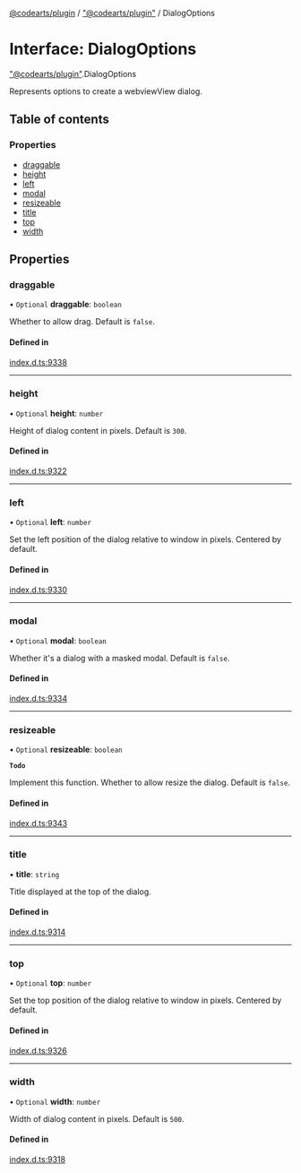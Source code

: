 [@codearts/plugin](../README.md) / ["@codearts/plugin"](../modules/_codearts_plugin_.md) / DialogOptions

# Interface: DialogOptions

["@codearts/plugin"](../modules/_codearts_plugin_.md).DialogOptions

Represents options to create a webviewView dialog.

## Table of contents

### Properties

- [draggable](codearts_plugin_.DialogOptions.md#draggable)
- [height](codearts_plugin_.DialogOptions.md#height)
- [left](codearts_plugin_.DialogOptions.md#left)
- [modal](codearts_plugin_.DialogOptions.md#modal)
- [resizeable](codearts_plugin_.DialogOptions.md#resizeable)
- [title](codearts_plugin_.DialogOptions.md#title)
- [top](codearts_plugin_.DialogOptions.md#top)
- [width](codearts_plugin_.DialogOptions.md#width)

## Properties

### draggable

• `Optional` **draggable**: `boolean`

Whether to allow drag. Default is `false`.

#### Defined in

[index.d.ts:9338](https://github.com/huaweicloud/cloudide-plugin-api/blob/a055dd0/index.d.ts#L9338)

___

### height

• `Optional` **height**: `number`

Height of dialog content in pixels. Default is `300`.

#### Defined in

[index.d.ts:9322](https://github.com/huaweicloud/cloudide-plugin-api/blob/a055dd0/index.d.ts#L9322)

___

### left

• `Optional` **left**: `number`

Set the left position of the dialog relative to window in pixels. Centered by default.

#### Defined in

[index.d.ts:9330](https://github.com/huaweicloud/cloudide-plugin-api/blob/a055dd0/index.d.ts#L9330)

___

### modal

• `Optional` **modal**: `boolean`

Whether it's a dialog with a masked modal. Default is `false`.

#### Defined in

[index.d.ts:9334](https://github.com/huaweicloud/cloudide-plugin-api/blob/a055dd0/index.d.ts#L9334)

___

### resizeable

• `Optional` **resizeable**: `boolean`

**`Todo`**

Implement this function.
Whether to allow resize the dialog. Default is `false`.

#### Defined in

[index.d.ts:9343](https://github.com/huaweicloud/cloudide-plugin-api/blob/a055dd0/index.d.ts#L9343)

___

### title

• **title**: `string`

Title displayed at the top of the dialog.

#### Defined in

[index.d.ts:9314](https://github.com/huaweicloud/cloudide-plugin-api/blob/a055dd0/index.d.ts#L9314)

___

### top

• `Optional` **top**: `number`

Set the top position of the dialog relative to window in pixels. Centered by default.

#### Defined in

[index.d.ts:9326](https://github.com/huaweicloud/cloudide-plugin-api/blob/a055dd0/index.d.ts#L9326)

___

### width

• `Optional` **width**: `number`

Width of dialog content in pixels. Default is `500`.

#### Defined in

[index.d.ts:9318](https://github.com/huaweicloud/cloudide-plugin-api/blob/a055dd0/index.d.ts#L9318)
